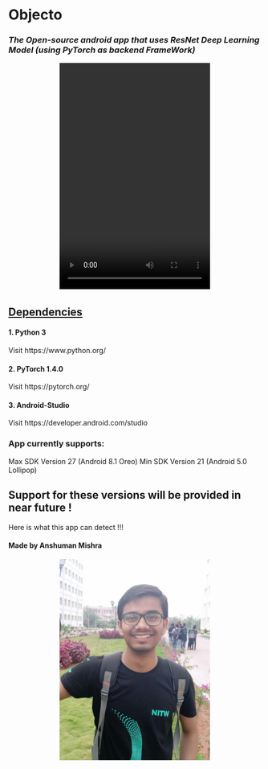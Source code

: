 # Objecto


<h3><I>The Open-source android app that uses ResNet Deep Learning Model (using PyTorch as backend FrameWork)</I></h3>

<div>
<center>
<video width="300" height="450" src="images/objecto.mp4" type="video/mp4" controls>
</video>
</center>
</div>

  <h2><U><B>Dependencies</B></U></h2>
<h4>1. Python 3 </h4>
    Visit https://www.python.org/
<h4>2. PyTorch 1.4.0</h4>  
    Visit https://pytorch.org/
<h4>3. Android-Studio</h4>
    Visit https://developer.android.com/studio


<h3>App currently supports:</h3> 
    Max SDK Version 27 (Android 8.1 Oreo)
    Min SDK Version 21 (Android 5.0 Lollipop)
    
<h2>Support for these versions will be provided in near future !</h2>


    
Here is what this app can detect !!!

<h4>Made by <B>Anshuman Mishra</B></h4>
<div>
<center><img src="images/own.jpeg" style="width:300px;height:400px;"></center>
</div>



